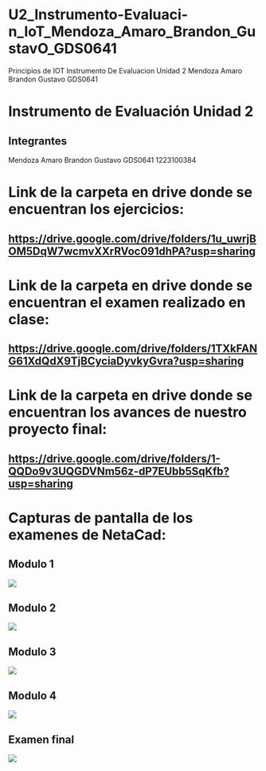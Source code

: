 # U2_Instrumento-Evaluaci-n_IoT_Mendoza_Amaro_Brandon_GustavO_GDS0641
Principios de IOT Instrumento De Evaluacion Unidad 2 Mendoza Amaro Brandon Gustavo GDS0641 

# Instrumento de Evaluación Unidad 2

## Integrantes
Mendoza Amaro Brandon Gustavo GDS0641 1223100384

# Link de la carpeta en drive donde se encuentran los ejercicios:
## https://drive.google.com/drive/folders/1u_uwrjBOM5DqW7wcmvXXrRVoc091dhPA?usp=sharing

# Link de la carpeta en drive donde se encuentran el examen realizado en clase:
## https://drive.google.com/drive/folders/1TXkFANG61XdQdX9TjBCyciaDyvkyGvra?usp=sharing

# Link de la carpeta en drive donde se encuentran los avances de nuestro proyecto final:
## https://drive.google.com/drive/folders/1-QQDo9v3UQGDVNm56z-dP7EUbb5SqKfb?usp=sharing

# Capturas de pantalla de los examenes de NetaCad:
## Modulo 1
<img src="https://github.com/user-attachments/assets/3a9ad761-0b2b-4511-97f1-a9307e006390"/>

## Modulo 2
<img src="https://github.com/user-attachments/assets/d99de505-41cd-48af-b7f1-fda9c056c527"/>

## Modulo 3
<img src="https://github.com/user-attachments/assets/c27169e0-ac8b-4ae0-aa64-1cdda90a6b23"/>

## Modulo 4
<img src="https://github.com/user-attachments/assets/dd6c6011-e35d-448c-a4b2-52ae24c42cf1"/>

## Examen final
<img src="https://github.com/user-attachments/assets/fae9f6a7-28ce-4646-b9b2-d035385f81a0"/>

